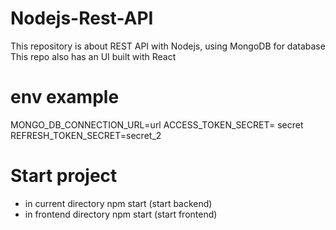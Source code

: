 # Nodejs-Rest-API

This repository is about REST API with Nodejs, using MongoDB for database
This repo also has an UI built with React

# env example

MONGO_DB_CONNECTION_URL=url
ACCESS_TOKEN_SECRET= secret
REFRESH_TOKEN_SECRET=secret_2

# Start project

- in current directory npm start (start backend)
- in frontend directory npm start (start frontend)
